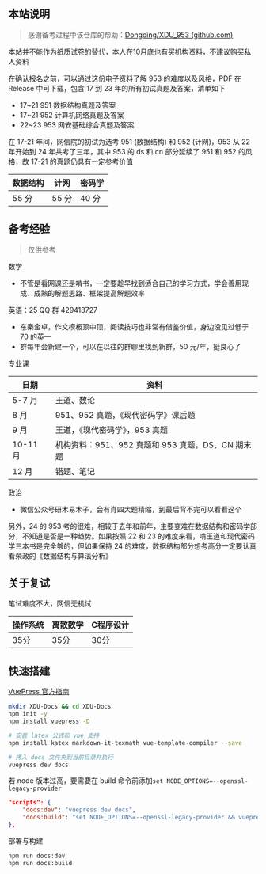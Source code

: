 ## 本站说明

> 感谢备考过程中该仓库的帮助：[Dongoing/XDU_953 (github.com)](https://github.com/Dongoing/XDU_953)

本站并不能作为纸质试卷的替代，本人在10月底也有买机构资料，不建议购买私人资料

在确认报名之前，可以通过这份电子资料了解 953 的难度以及风格，PDF 在 Release 中可下载，包含 17 到 23 年的所有初试真题及答案，清单如下

- 17~21 951 数据结构真题及答案
- 17~21 952 计算机网络真题及答案
- 22~23 953 网安基础综合真题及答案

在 17-21 年间，网信院的初试为选考 951 (数据结构) 和 952 (计网)，953 从 22 年开始到 24 年共考了三年，其中 953 的 ds 和 cn 部分延续了 951 和 952 的风格，故 17-21 的真题仍具有一定参考价值

| 数据结构 | 计网  | 密码学 |
| -------- | ----- | ------ |
| 55 分    | 55 分 | 40 分  |

## 备考经验

> 仅供参考

数学

- 不管是看网课还是啃书，一定要趁早找到适合自己的学习方式，学会善用现成、成熟的解题思路、框架提高解题效率

英语：25 QQ 群 429418727

- 东秦金卓，作文模板顶中顶，阅读技巧也非常有借鉴价值，身边没见过低于 70 的英一
- 群每年会新建一个，可以在以往的群聊里找到新群，50 元/年，挺良心了

专业课

| 日期     | 资料                                              |
| -------- | ------------------------------------------------- |
| 5-7 月   | 王道、数论                                        |
| 8 月     | 951、952 真题，《现代密码学》课后题               |
| 9 月     | 王道，《现代密码学》，953 真题                    |
| 10-11 月 | 机构资料：951、952 真题和 953 真题，DS、CN 期末题 |
| 12 月    | 错题、笔记                                        |

政治

- 微信公众号研木易木子，会有肖四大题精缩，到最后背不完可以看看这个

另外，24 的 953 考的很难，相较于去年和前年，主要变难在数据结构和密码学部分，不知道是否是一种趋势。如果按照 22 和 23 的难度来看，啃王道和现代密码学三本书是完全够的，但如果保持 24 的难度，数据结构部分想考高分一定要认真看荣政的《数据结构与算法分析》

## 关于复试

笔试难度不大，网信无机试

| 操作系统 | 离散数学 | C程序设计 |
| -------- | -------- | --------- |
| 35分     | 35分     | 30分      |

## 快速搭建

[VuePress 官方指南](https://vuepress.vuejs.org/zh/guide/)

```sh
mkdir XDU-Docs && cd XDU-Docs
npm init -y
npm install vuepress -D

# 安装 latex 公式和 vue 支持
npm install katex markdown-it-texmath vue-template-compiler --save

# 拷入 docs 文件夹到当前目录并执行
vuepress dev docs
```

若 node 版本过高，要需要在 build 命令前添加`set NODE_OPTIONS=--openssl-legacy-provider`

```json
"scripts": {
    "docs:dev": "vuepress dev docs",
    "docs:build": "set NODE_OPTIONS=--openssl-legacy-provider && vuepress build docs"
},
```

部署与构建

```sh
npm run docs:dev
npm run docs:build
```

